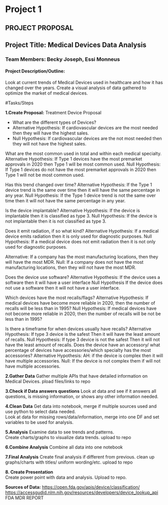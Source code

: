 # Project 1 #

## PROJECT PROPOSAL ##

## Project Title:  Medical Devices Data Analysis ##

### Team Members: Becky Joseph, Essi Monneus ###

#### Project Description/Outline: #####
Look at current trends of Medical Devices used in healthcare and how it has changed over the years. Create a visual analysis of data gathered to optimize the market of medical devices.   

#Tasks/Steps

**1.Create Proposal:**
Treatment Device Proposal

* What are the different types of Devices?
 * Alternative Hypothesis: If cardiovascular devices are the most needed then they will have the highest sales.
 * Null Hypothesis:  If cardiovascular devices are the not most needed then they will not have the highest sales.

What are the most common used in total and within each medical specialty.
Alternative Hypothesis: If Type 1 devices have the most premarket approvals in 2020  then Type 1 will be most common used.
Null Hypothesis:  If Type 1 devices do not have the most premarket approvals in 2020 then Type 1 will not be most common used.

Has this trend changed over time? 
Alternative Hypothesis: If the Type 1 device trend is the same over time then it will have the same percentage in any year.
Null Hypothesis:  If the Type 1 device trend is not the same over time then it will not have the same percentage in any year.

Is the device implantable? 
Alternative Hypothesis: If the device is implantable then it is classified as type 3.
Null Hypothesis:  If the device is not implantable then it is not classified as type 3.

Does it emit radiation, if so what kind?
Alternative Hypothesis: If a medical device emits radiation then it is only used for diagnostic purposes.
Null Hypothesis:   If a medical device does not emit radiation then it is not only used for diagnostic purposes.

Alternative: If a company has the most manufacturing locations, then they will have the most MDR.
Null: If a company does not have the most manufacturing locations, then they will not have the most MDR.


Does the device use software?
Alternative Hypothesis: If the device uses a software then it will have a user interface
Null Hypothesis If the device does not use a software then it will not have a user interface.


 Which devices have the most recalls/flags?
 Alternative Hypothesis: If medical devices have become more reliable in 2020, then the number of recalls will be less than in 1995? 
Null Hypothesis:  If medical devices have not become more reliable in 2020, then the number of recalls will be not be less than in 1995?

Is there a timeframe for when devices usually have recalls? 
Alternative Hypothesis: If type 3 device is the safest Then it will have the least amount of recalls.
Null Hypothesis:  If type 3 device is not the safest Then it will not have the least amount of recalls.
Does the device have an accessory/ what percentage of devices have accessories/which specialty has the most accessories?
Alternative Hypothesis: AH: if the device is complex then it will have multiple accessories. 
Null: If the device is not complex them if will not have multiple accessories.  


**2.Gather Data**
Gather multiple APIs that have detailed information on Medical Devices. 
pload files/links to repo

**3.Check if Data answers questions**
Look at data and see if it answers all questions, is missing information, or shows any other information needed.

**4.Clean Data**
Get data into notebook, merge if multiple sources used and use python to select data needed.  
 Look at data for missing rows/data/information, merge into one DF and set variables to be used for analysis.

**5.Analysis**
 Examine data to see trends and patterns.  
 Create charts/graphs to visualize data trends. upload to repo

**6.Combine Analysis** 
  Combine all data into one notebook

**7.Final Analysis** 
  Create final analysis if different from previous.  clean up graphs/charts with titles/ uniform wording/etc. upload to repo

**8. Create Presentation**  
  Create power point with data and analysis.  Upload to repo.

**Sources of Data:**
https://open.fda.gov/apis/device/classification/
https://accessgudid.nlm.nih.gov/resources/developers/device_lookup_api
FDA MDR REPORT
